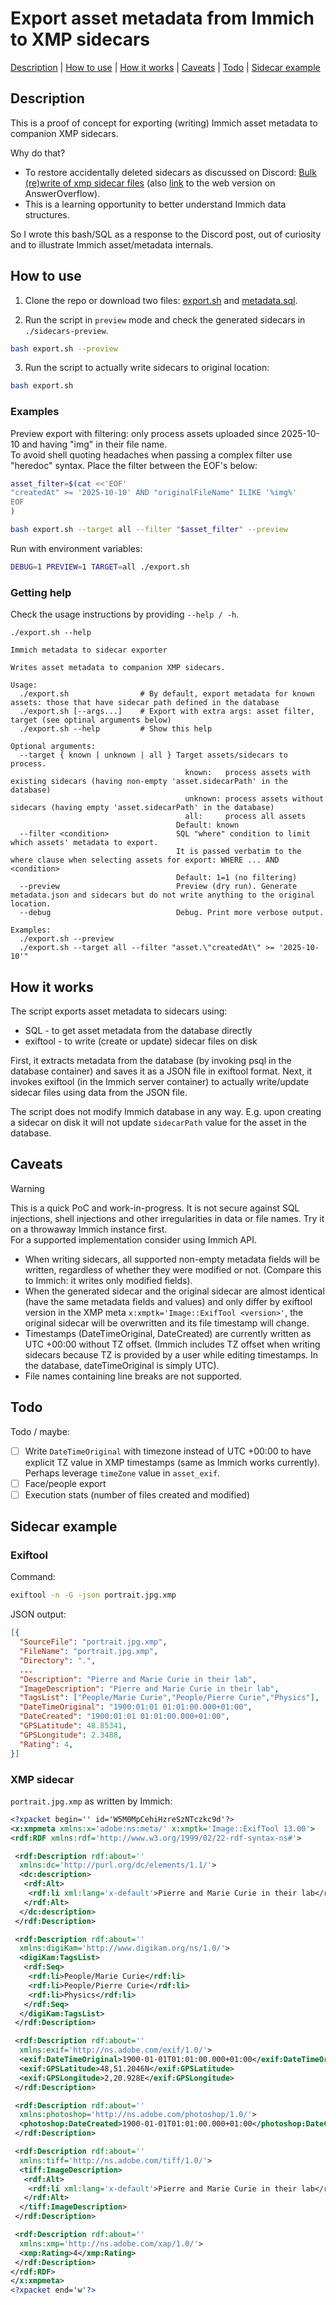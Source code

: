 # Export asset metadata from Immich to XMP sidecars

[Description](#description) | [How to use](#how-to-use) | [How it works](#how-it-works) | [Caveats](#caveats) | [Todo](#todo) | [Sidecar example](#sidecar-example)

## Description

This is a proof of concept for exporting (writing) Immich asset metadata to companion XMP sidecars.

Why do that? 
- To restore accidentally deleted sidecars as discussed on Discord: [Bulk (re)write of xmp sidecar files](https://discord.com/channels/979116623879368755/1425744361718677587) (also [link](https://www.answeroverflow.com/m/1425744361718677587) to the web version on AnswerOverflow).
- This is a learning opportunity to better understand Immich data structures.

So I wrote this bash/SQL as a response to the Discord post, out of curiosity and to illustrate Immich asset/metadata internals.

## How to use

1. Clone the repo or download two files: [export.sh](https://raw.githubusercontent.com/skatsubo/immich-metadata-exporter/refs/heads/main/export.sh) and [metadata.sql](https://raw.githubusercontent.com/skatsubo/immich-metadata-exporter/refs/heads/main/metadata.sql).

2. Run the script in `preview` mode and check the generated sidecars in `./sidecars-preview`.

```sh
bash export.sh --preview
```

3. Run the script to actually write sidecars to original location:

```sh
bash export.sh
```

### Examples

Preview export with filtering: only process assets uploaded since 2025-10-10 and having "img" in their file name.  
To avoid shell quoting headaches when passing a complex filter use "heredoc" syntax. Place the filter between the EOF's below:
```sh
asset_filter=$(cat <<'EOF'
"createdAt" >= '2025-10-10' AND "originalFileName" ILIKE '%img%'
EOF
)

bash export.sh --target all --filter "$asset_filter" --preview
```

Run with environment variables:
```sh
DEBUG=1 PREVIEW=1 TARGET=all ./export.sh
```


### Getting help

Check the usage instructions by providing `--help / -h`.

```
./export.sh --help

Immich metadata to sidecar exporter

Writes asset metadata to companion XMP sidecars.

Usage:
  ./export.sh                # By default, export metadata for known assets: those that have sidecar path defined in the database
  ./export.sh [--args...]    # Export with extra args: asset filter, target (see optinal arguments below)
  ./export.sh --help         # Show this help

Optional arguments:
  --target { known | unknown | all } Target assets/sidecars to process.
                                       known:   process assets with existing sidecars (having non-empty 'asset.sidecarPath' in the database)
                                       unknown: process assets without sidecars (having empty 'asset.sidecarPath' in the database)
                                       all:     process all assets
                                     Default: known
  --filter <condition>               SQL "where" condition to limit which assets' metadata to export.
                                     It is passed verbatim to the where clause when selecting assets for export: WHERE ... AND <condition>
                                     Default: 1=1 (no filtering)
  --preview                          Preview (dry run). Generate metadata.json and sidecars but do not write anything to the original location.
  --debug                            Debug. Print more verbose output.

Examples:
  ./export.sh --preview
  ./export.sh --target all --filter "asset.\"createdAt\" >= '2025-10-10'"
```

## How it works

The script exports asset metadata to sidecars using:
- SQL - to get asset metadata from the database directly
- exiftool - to write (create or update) sidecar files on disk

First, it extracts metadata from the database (by invoking psql in the database container) and saves it as a JSON file in exiftool format.
Next, it invokes exiftool (in the Immich server container) to actually write/update sidecar files using data from the JSON file.

The script does not modify Immich database in any way. E.g. upon creating a sidecar on disk it will not update `sidecarPath` value for the asset in the database.

## Caveats

> [!WARNING]
> This is a quick PoC and work-in-progress. It is not secure against SQL injections, shell injections and other irregularities in data or file names. Try it on a throwaway Immich instance first.  
> For a supported implementation consider using Immich API.

- When writing sidecars, all supported non-empty metadata fields will be written, regardless of whether they were modified or not. (Compare this to Immich: it writes only modified fields).
- When the generated sidecar and the original sidecar are almost identical (have the same metadata fields and values) and only differ by exiftool version in the XMP meta `x:xmptk='Image::ExifTool <version>'`, the original sidecar will be overwritten and its file timestamp will change.
- Timestamps (DateTimeOriginal, DateCreated) are currently written as UTC +00:00 without TZ offset. (Immich includes TZ offset when writing sidecars because TZ is provided by a user while editing timestamps. In the database, dateTimeOriginal is simply UTC).
- File names containing line breaks are not supported.

## Todo

Todo / maybe:
- [ ] Write `DateTimeOriginal` with timezone instead of UTC +00:00 to have explicit TZ value in XMP timestamps (same as Immich works currently). Perhaps leverage `timeZone` value in `asset_exif`.
- [ ] Face/people export
- [ ] Execution stats (number of files created and modified)

## Sidecar example

### Exiftool

Command:
```sh
exiftool -n -G -json portrait.jpg.xmp
```

JSON output:
```json
[{
  "SourceFile": "portrait.jpg.xmp",
  "FileName": "portrait.jpg.xmp",
  "Directory": ".",
  ...
  "Description": "Pierre and Marie Curie in their lab",
  "ImageDescription": "Pierre and Marie Curie in their lab",
  "TagsList": ["People/Marie Curie","People/Pierre Curie","Physics"],
  "DateTimeOriginal": "1900:01:01 01:01:00.000+01:00",
  "DateCreated": "1900:01:01 01:01:00.000+01:00",
  "GPSLatitude": 48.85341,
  "GPSLongitude": 2.3488,
  "Rating": 4,
}]
```

### XMP sidecar

`portrait.jpg.xmp` as written by Immich:
```xml
<?xpacket begin='﻿' id='W5M0MpCehiHzreSzNTczkc9d'?>
<x:xmpmeta xmlns:x='adobe:ns:meta/' x:xmptk='Image::ExifTool 13.00'>
<rdf:RDF xmlns:rdf='http://www.w3.org/1999/02/22-rdf-syntax-ns#'>

 <rdf:Description rdf:about=''
  xmlns:dc='http://purl.org/dc/elements/1.1/'>
  <dc:description>
   <rdf:Alt>
    <rdf:li xml:lang='x-default'>Pierre and Marie Curie in their lab</rdf:li>
   </rdf:Alt>
  </dc:description>
 </rdf:Description>

 <rdf:Description rdf:about=''
  xmlns:digiKam='http://www.digikam.org/ns/1.0/'>
  <digiKam:TagsList>
   <rdf:Seq>
    <rdf:li>People/Marie Curie</rdf:li>
    <rdf:li>People/Pierre Curie</rdf:li>
    <rdf:li>Physics</rdf:li>
   </rdf:Seq>
  </digiKam:TagsList>
 </rdf:Description>

 <rdf:Description rdf:about=''
  xmlns:exif='http://ns.adobe.com/exif/1.0/'>
  <exif:DateTimeOriginal>1900-01-01T01:01:00.000+01:00</exif:DateTimeOriginal>
  <exif:GPSLatitude>48,51.2046N</exif:GPSLatitude>
  <exif:GPSLongitude>2,20.928E</exif:GPSLongitude>
 </rdf:Description>

 <rdf:Description rdf:about=''
  xmlns:photoshop='http://ns.adobe.com/photoshop/1.0/'>
  <photoshop:DateCreated>1900-01-01T01:01:00.000+01:00</photoshop:DateCreated>
 </rdf:Description>

 <rdf:Description rdf:about=''
  xmlns:tiff='http://ns.adobe.com/tiff/1.0/'>
  <tiff:ImageDescription>
   <rdf:Alt>
    <rdf:li xml:lang='x-default'>Pierre and Marie Curie in their lab</rdf:li>
   </rdf:Alt>
  </tiff:ImageDescription>
 </rdf:Description>

 <rdf:Description rdf:about=''
  xmlns:xmp='http://ns.adobe.com/xap/1.0/'>
  <xmp:Rating>4</xmp:Rating>
 </rdf:Description>
</rdf:RDF>
</x:xmpmeta>
<?xpacket end='w'?>
```

